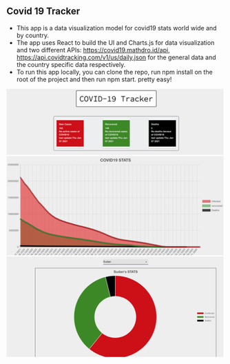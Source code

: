 ## Covid 19 Tracker
- This app is a data visualization model for covid19 stats world wide and
by country.
- The app uses React to build the UI and Charts.js for data visualization and two different APIs: https://covid19.mathdro.id/api, https://api.covidtracking.com/v1/us/daily.json
for the general data and the country specific data respectively.
- To run this app locally, you can clone the repo, run npm install on the root of the project and then run npm start. pretty easy!

![Site](src/visual.png)
![Site](src/visual-1.png)
![Site](src/visual-2.png)